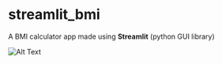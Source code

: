 # streamlit_bmi
A BMI calculator app made using **Streamlit** (python GUI library)

![Alt Text](bmi.gif)
